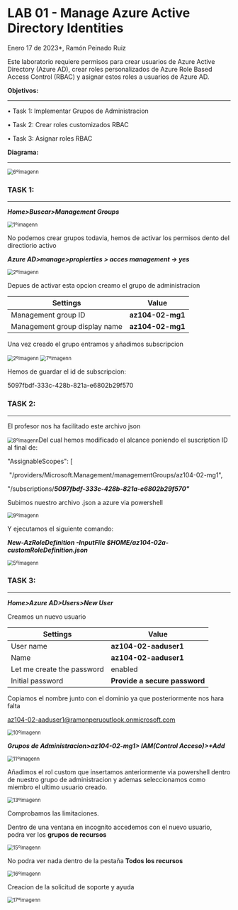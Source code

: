 

# LAB 01 - Manage Azure Active Directory Identities

Enero 17 de 2023*, Ramón Peinado Ruiz

Este laboratorio requiere permisos para crear usuarios de Azure Active Directory (Azure AD), crear roles personalizados de Azure Role Based Access Control (RBAC) y asignar estos roles a usuarios de Azure AD.

**Objetivos:**

------

• Task 1: Implementar Grupos de Administracion

• Task 2: Crear roles customizados RBAC

• Task 3: Asignar roles RBAC

**Diagrama:**

------

<img src="/img/6ºimagenn.png" alt="6ºimagenn" style="zoom:80%;" />

### TASK 1:

------

***Home>Buscar>Management Groups***

<img src="/img/1ºimagenn.png" alt="1ºimagenn" style="zoom:80%;" />

No podemos crear grupos todavia, hemos de activar los permisos dento del directiorio activo

***Azure AD>manage>propierties > acces management -> yes***

<img src="/img/2ºimagenn.png" alt="2ºimagenn" style="zoom:80%;" />

Depues de activar esta opcion creamo el grupo de administracion

| Settings                      | Value            |
| ----------------------------- | ---------------- |
| Management group ID           | **az104-02-mg1** |
| Management group display name | **az104-02-mg1** |

Una vez creado el grupo entramos y añadimos subscripcion

<img src="/img/3ºimagenn.png" alt="2ºimagenn" style="zoom:80%;" />



<img src="/img/7ºimagenn.png" alt="7ºimagenn" style="zoom:80%;" />

Hemos de guardar el id de subscripcion:

5097fbdf-333c-428b-821a-e6802b29f570



### TASK 2:

------



El profesor nos ha facilitado este archivo json

<img src="/img/8ºimagenn.png" alt="8ºimagenn" style="zoom:80%;" />Del cual hemos modificado el alcance poniendo el suscription ID al final de:



"AssignableScopes": [

​    "/providers/Microsoft.Management/managementGroups/az104-02-mg1",

​    "/subscriptions/***5097fbdf-333c-428b-821a-e6802b29f570"***





Subimos nuestro archivo .json a azure via powershell

<img src="/img/9ºimagenn.png" alt="9ºimagenn" style="zoom:80%;" />

Y ejecutamos el siguiente comando:

***New-AzRoleDefinition -InputFile $HOME/az104-02a-customRoleDefinition.json***

<img src="/img/5ºimagenn.png" alt="5ºimagenn" style="zoom:80%;" />

### TASK 3:

------

***Home>Azure AD>Users>New User***

Creamos un nuevo usuario

| Settings                   | Value                         |
| -------------------------- | ----------------------------- |
| User name                  | **az104-02-aaduser1**         |
| Name                       | **az104-02-aaduser1**         |
| Let me create the password | enabled                       |
| Initial password           | **Provide a secure password** |

Copiamos el nombre junto con el dominio ya que posteriormente nos hara falta

az104-02-aaduser1@ramonperuoutlook.onmicrosoft.com

<img src="/img/10ºimagenn.png" alt="10ºimagenn" style="zoom:80%;" />

***Grupos de Administracion>az104-02-mg1> IAM(Control Acceso)>+Add***

<img src="/img/11ºimagenn.png" alt="11ºimagenn" style="zoom:80%;" />

Añadimos el rol custom que insertamos anteriormente via powershell dentro de nuestro grupo de administracion y ademas seleccionamos como miembro el ultimo usuario creado.

<img src="/img/13ºimagenn.png" alt="13ºimagenn" style="zoom:80%;" />

Comprobamos las limitaciones.

Dentro de una ventana en incognito accedemos con el nuevo usuario, podra ver los **grupos de recursos**

<img src="/img/15ºimagenn.png" alt="15ºimagenn" style="zoom:80%;" />

No podra ver nada dentro de la pestaña **Todos los recursos**

<img src="/img/16ºimagenn.png" alt="16ºimagenn" style="zoom:80%;" />

Creacion de la solicitud de soporte y ayuda

<img src="/img/17ºimagenn.png" alt="17ºimagenn" style="zoom:80%;" />
